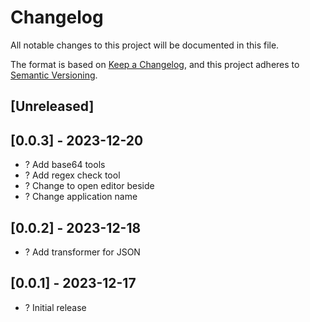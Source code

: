 # Changelog

All notable changes to this project will be documented in this file.

The format is based on [Keep a Changelog](https://keepachangelog.com/en/1.0.0/),
and this project adheres to [Semantic Versioning](https://semver.org/spec/v2.0.0.html).

## [Unreleased]

## [0.0.3] - 2023-12-20

- ? Add base64 tools
- ? Add regex check tool
- ? Change to open editor beside
- ? Change application name

## [0.0.2] - 2023-12-18

- ? Add transformer for JSON

## [0.0.1] - 2023-12-17

- ? Initial release
